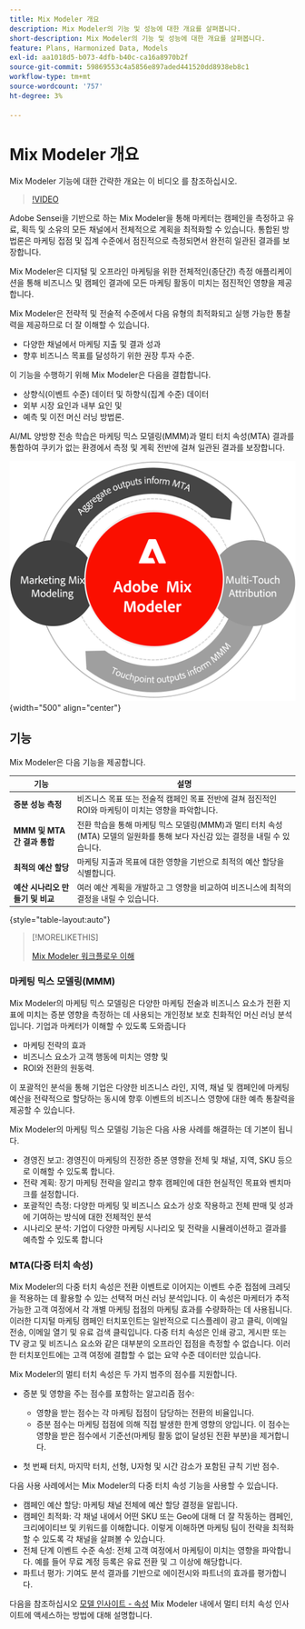 ```yaml
---
title: Mix Modeler 개요
description: Mix Modeler의 기능 및 성능에 대한 개요를 살펴봅니다.
short-description: Mix Modeler의 기능 및 성능에 대한 개요를 살펴봅니다.
feature: Plans, Harmonized Data, Models
exl-id: aa1018d5-b073-4dfb-b40c-ca16a8970b2f
source-git-commit: 59869553c4a5856e897aded441520dd8938eb8c1
workflow-type: tm+mt
source-wordcount: '757'
ht-degree: 3%

---
```


# Mix Modeler 개요

Mix Modeler 기능에 대한 간략한 개요는 이 비디오 를 참조하십시오.

>[!VIDEO](https://video.tv.adobe.com/v/3424872/?learn=on)

Adobe Sensei을 기반으로 하는 Mix Modeler을 통해 마케터는 캠페인을 측정하고 유료, 획득 및 소유의 모든 채널에서 전체적으로 계획을 최적화할 수 있습니다. 통합된 방법론은 마케팅 접점 및 집계 수준에서 점진적으로 측정되면서 완전히 일관된 결과를 보장합니다.

Mix Modeler은 디지털 및 오프라인 마케팅을 위한 전체적인(종단간) 측정 애플리케이션을 통해 비즈니스 및 캠페인 결과에 모든 마케팅 활동이 미치는 점진적인 영향을 제공합니다.

Mix Modeler은 전략적 및 전술적 수준에서 다음 유형의 최적화되고 실행 가능한 통찰력을 제공하므로 더 잘 이해할 수 있습니다.

* 다양한 채널에서 마케팅 지출 및 결과 성과
* 향후 비즈니스 목표를 달성하기 위한 권장 투자 수준.


이 기능을 수행하기 위해 Mix Modeler은 다음을 결합합니다.

* 상향식(이벤트 수준) 데이터 및 하향식(집계 수준) 데이터
* 외부 시장 요인과 내부 요인 및
* 예측 및 이전 머신 러닝 방법론.

AI/ML 양방향 전송 학습은 마케팅 믹스 모델링(MMM)과 멀티 터치 속성(MTA) 결과를 통합하여 쿠키가 없는 환경에서 측정 및 계획 전반에 걸쳐 일관된 결과를 보장합니다.

![양방향 전송 학습](../assets/birdirectional-transfer-learning.png){width="500" align="center"}


## 기능

Mix Modeler은 다음 기능을 제공합니다.

| 기능 | 설명 |
|---|---|
| **증분 성능 측정** | 비즈니스 목표 또는 전술적 캠페인 목표 전반에 걸쳐 점진적인 ROI와 마케팅이 미치는 영향을 파악합니다. |
| **MMM 및 MTA 간 결과 통합** | 전환 학습을 통해 마케팅 믹스 모델링(MMM)과 멀티 터치 속성(MTA) 모델의 일원화를 통해 보다 자신감 있는 결정을 내릴 수 있습니다. |
| **최적의 예산 할당** | 마케팅 지출과 목표에 대한 영향을 기반으로 최적의 예산 할당을 식별합니다. |
| **예산 시나리오 만들기 및 비교** | 여러 예산 계획을 개발하고 그 영향을 비교하여 비즈니스에 최적의 결정을 내릴 수 있습니다. |

{style="table-layout:auto"}

>[!MORELIKETHIS]
>
>[Mix Modeler 워크플로우 이해](workflow.md)


### 마케팅 믹스 모델링(MMM)

Mix Modeler의 마케팅 믹스 모델링은 다양한 마케팅 전술과 비즈니스 요소가 전환 지표에 미치는 증분 영향을 측정하는 데 사용되는 개인정보 보호 친화적인 머신 러닝 분석입니다. 기업과 마케터가 이해할 수 있도록 도와줍니다

* 마케팅 전략의 효과
* 비즈니스 요소가 고객 행동에 미치는 영향 및
* ROI와 전환의 원동력.

이 포괄적인 분석을 통해 기업은 다양한 비즈니스 라인, 지역, 채널 및 캠페인에 마케팅 예산을 전략적으로 할당하는 동시에 향후 이벤트의 비즈니스 영향에 대한 예측 통찰력을 제공할 수 있습니다.

Mix Modeler의 마케팅 믹스 모델링 기능은 다음 사용 사례를 해결하는 데 기본이 됩니다.

* 경영진 보고: 경영진이 마케팅의 진정한 증분 영향을 전체 및 채널, 지역, SKU 등으로 이해할 수 있도록 합니다.
* 전략 계획: 장기 마케팅 전략을 알리고 향후 캠페인에 대한 현실적인 목표와 벤치마크를 설정합니다.
* 포괄적인 측정: 다양한 마케팅 및 비즈니스 요소가 상호 작용하고 전체 판매 및 성과에 기여하는 방식에 대한 전체적인 분석
* 시나리오 분석: 기업이 다양한 마케팅 시나리오 및 전략을 시뮬레이션하고 결과를 예측할 수 있도록 합니다


### MTA(다중 터치 속성)

Mix Modeler의 다중 터치 속성은 전환 이벤트로 이어지는 이벤트 수준 접점에 크레딧을 적용하는 데 활용할 수 있는 선택적 머신 러닝 분석입니다. 이 속성은 마케터가 추적 가능한 고객 여정에서 각 개별 마케팅 접점의 마케팅 효과를 수량화하는 데 사용됩니다. 이러한 디지털 마케팅 캠페인 터치포인트는 일반적으로 디스플레이 광고 클릭, 이메일 전송, 이메일 열기 및 유료 검색 클릭입니다. 다중 터치 속성은 인쇄 광고, 게시판 또는 TV 광고 및 비즈니스 요소와 같은 대부분의 오프라인 접점을 측정할 수 없습니다. 이러한 터치포인트에는 고객 여정에 결합할 수 없는 요약 수준 데이터만 있습니다.

Mix Modeler의 멀티 터치 속성은 두 가지 범주의 점수를 지원합니다.

* 증분 및 영향을 주는 점수를 포함하는 알고리즘 점수:
   * 영향을 받는 점수는 각 마케팅 접점이 담당하는 전환의 비율입니다.
   * 증분 점수는 마케팅 접점에 의해 직접 발생한 한계 영향의 양입니다. 이 점수는 영향을 받은 점수에서 기준선(마케팅 활동 없이 달성된 전환 부분)을 제거합니다.

* 첫 번째 터치, 마지막 터치, 선형, U자형 및 시간 감소가 포함된 규칙 기반 점수.

다음 사용 사례에서는 Mix Modeler의 다중 터치 속성 기능을 사용할 수 있습니다.

* 캠페인 예산 할당: 마케팅 채널 전체에 예산 할당 결정을 알립니다.
* 캠페인 최적화: 각 채널 내에서 어떤 SKU 또는 Geo에 대해 더 잘 작동하는 캠페인, 크리에이티브 및 키워드를 이해합니다. 이렇게 이해하면 마케팅 팀이 전략을 최적화할 수 있도록 각 채널을 살펴볼 수 있습니다.
* 전체 단계 이벤트 수준 속성: 전체 고객 여정에서 마케팅이 미치는 영향을 파악합니다. 예를 들어 무료 계정 등록은 유료 전환 및 그 이상에 해당합니다.
* 파트너 평가: 기여도 분석 결과를 기반으로 에이전시와 파트너의 효과를 평가합니다.

다음을 참조하십시오 [모델 인사이트 - 속성](../models/insights.md#attribution) Mix Modeler 내에서 멀티 터치 속성 인사이트에 액세스하는 방법에 대해 설명합니다.


